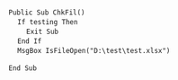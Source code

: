&nbsp;  &nbsp;  &nbsp;  &nbsp;  
`Public Sub ChkFil()`  
&nbsp;&nbsp;&nbsp;&nbsp;`If testing Then`  
&nbsp;&nbsp;&nbsp;&nbsp;&nbsp;&nbsp;&nbsp;&nbsp;`Exit Sub`  
&nbsp;&nbsp;&nbsp;&nbsp;`End If`  
&nbsp;&nbsp;&nbsp;&nbsp;`MsgBox IsFileOpen("D:\test\test.xlsx")`  
&nbsp;  &nbsp;  &nbsp;  &nbsp;  
`End Sub`  

